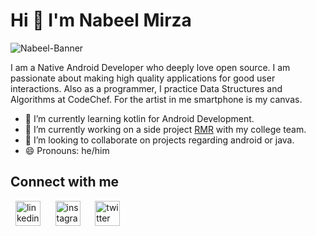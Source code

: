 # Hi 👋 I'm Nabeel Mirza


![Nabeel-Banner](https://github.com/drocgoesongit/drocgoesongit/blob/master/backgorund.png)

I am a Native Android Developer who deeply love open source. I am passionate about making high quality applications for good user interactions. Also as a programmer, I practice Data Structures and Algorithms at CodeChef. For the artist in me smartphone is my canvas.


- 🌱 I’m currently learning kotlin for Android Development.
- 🔭 I’m currently working on a side project [RMR](https://github.com/drocgoesongit/RMR) with my college team. 
- 👯 I’m looking to collaborate on projects regarding android or java.
- 😄 Pronouns: he/him

## Connect with me

&nbsp;&nbsp;[<img src='https://cdn.jsdelivr.net/npm/simple-icons@3.0.1/icons/linkedin.svg' alt='linkedin' height='40'>](https://www.linkedin.com/in/nabeel-mirza-b72362207//) 
&nbsp;&nbsp;&nbsp;&nbsp;&nbsp;[<img src='https://cdn.jsdelivr.net/npm/simple-icons@3.0.1/icons/instagram.svg' alt='instagram' height='40'>](https://www.instagram.com/mirza_nabeel_7//)
&nbsp;&nbsp;&nbsp;&nbsp;&nbsp;[<img src='https://cdn.jsdelivr.net/npm/simple-icons@3.0.1/icons/twitter.svg' alt='twitter' height='40'>](https://twitter.com/NabeelM08239730) 





